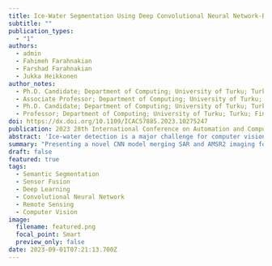 ```yaml
---
title: Ice-Water Segmentation Using Deep Convolutional Neural Network-Based Fusion Approach
subtitle: ""
publication_types:
  - "1"
authors:
  - admin
  - Fahimeh Farahnakian 
  - Farshad Farahnakian
  - Jukka Heikkonen 
author_notes:
  - Ph.D. Candidate; Department of Computing; University of Turku; Turku; Finland
  - Associate Professor; Department of Computing; University of Turku; Turku; Finland
  - Ph.D. Candidate; Department of Computing; University of Turku; Turku; Finland
  - Professor; Department of Computing; University of Turku; Turku; Finland
doi: https://dx.doi.org/10.1109/ICAC57885.2023.10275247
publication: 2023 28th International Conference on Automation and Computing (ICAC)
abstract: 'Ice-water detection is a major challenge for computer vision in the maritime environment. To address this challenge, we present a Convolutional Neural Network (CNN) model that fuses two imaging modalities: synthetic aperture radar (SAR) and advanced microwave scanning radiometer2 (AMSR2). The reasons for fusing these two imaging modalities are threefold. First, SAR provides high spatial resolution images, and AMSR2 provides images independent of wind conditions. In addition, the CNN fusion model can provide complementary information when images have different resolutions. Finally, the model generates a pixel-wise classification map for automatically generating sea ice charts, which reduces labour and time costs. We also investigate the effect of fusion on the segmentation performance by proposing uni-modal architecture, which is limited to the SAR modality. The results of this study show that the proposed model can accurately generate segmentation maps with more detailed sea ice textures and much sharper sea ice edges. The proposed fusion model achieves a pixel-wise accuracy of 94.60% and an F1-score of 94.99%.'
summary: "Presenting a novel CNN model merging SAR and AMSR2 imaging for precise maritime ice-water detection. This fusion enables automatic sea ice chart generation, outperforming uni-modal SAR architecture with 94.60% pixel-wise accuracy and an F1-score of 94.99%."
draft: false
featured: true
tags:
  - Semantic Segmentation
  - Sensor Fusion
  - Deep Learning
  - Convolutional Neural Network
  - Remote Sensing
  - Computer Vision
image:
  filename: featured.png
  focal_point: Smart
  preview_only: false
date: 2023-09-01T07:21:13.700Z
---
```

